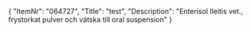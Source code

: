 {
  "ItemNr": "064727",
  "Title": "test",
  "Description": "Enterisol Ileitis vet., frystorkat pulver och vätska till oral suspension"
}